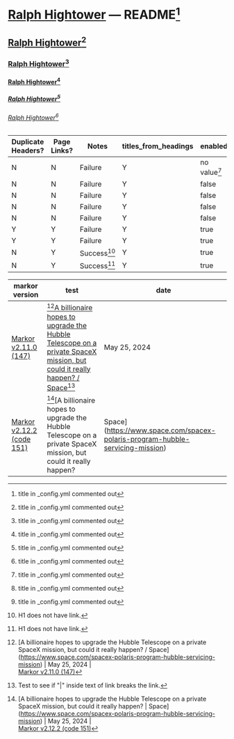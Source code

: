 # [Ralph Hightower](https://ralphhightower.github.io/) — README[^11]

## [Ralph Hightower](https://ralphhightower.github.io/)[^11]

### [Ralph Hightower](https://ralphhightower.github.io/)[^11]

#### [Ralph Hightower](https://ralphhightower.github.io/)[^11]

##### [Ralph Hightower](https://ralphhightower.github.io/)[^11]

###### [Ralph Hightower](https://ralphhightower.github.io/)[^11]

| Duplicate<br />Headers? | Page<br />Links? | Notes | titles_from_headings | enabled: | strip_title: | collections: |
|---|---|---|---|---|---|---|
| N | N | Failure  | Y | no value[^11] | no value[^11] | no value[^11] |
| N | N | Failure  | Y | false | false | false |
| N | N | Failure  | Y | false | false | true  |
| N | N | Failure  | Y | false | true  | false |
| N | N | Failure  | Y | false | true  | true  |
| Y | Y | Failure  | Y | true  | false | false |
| Y | Y | Failure  | Y | true  | false | true  |
| N | Y | Success[^13] | Y | true  | true  | false |
| N | Y | Success[^13] | Y | true  | true  | true  |

[^11]: title in _config.yml commented out
[^12]: titles_from_headings: live
[^13]: H1 does not have link.

| markor version | test | date |
|---|---|---|
| [Markor v2.11.0 (147\)](https://github.com/gsantner/markor/releases/tag/v2.11.0)  | [^21][A billionaire hopes to upgrade the Hubble Telescope on a private SpaceX mission, but could it really happen? / Space](https://www.space.com/spacex-polaris-program-hubble-servicing-mission)[^31] | May 25, 2024 |
| [Markor v2.12.2 (code 151\)](https://github.com/gsantner/markor/releases/tag/v2.12.2)  | [^22][A billionaire hopes to upgrade the Hubble Telescope on a private SpaceX mission, but could it really happen? | Space](https://www.space.com/spacex-polaris-program-hubble-servicing-mission) | May 25, 2024 |

[^21]: \[A billionaire hopes to upgrade the Hubble Telescope on a private SpaceX mission, but could it really happen? / Space](https://www.space.com/spacex-polaris-program-hubble-servicing-mission)[^31] | May 25, 2024 |<br />[Markor v2.11.0 (147\)](https://github.com/gsantner/markor/releases/tag/v2.11.0)

[^22]: \[A billionaire hopes to upgrade the Hubble Telescope on a private SpaceX mission, but could it really happen? | Space](https://www.space.com/spacex-polaris-program-hubble-servicing-mission) | May 25, 2024 |<br />[Markor v2.12.2 (code 151\)](https://github.com/gsantner/markor/releases/tag/v2.12.2)

[^31]: Test to see if "|" inside text of link breaks the link.

